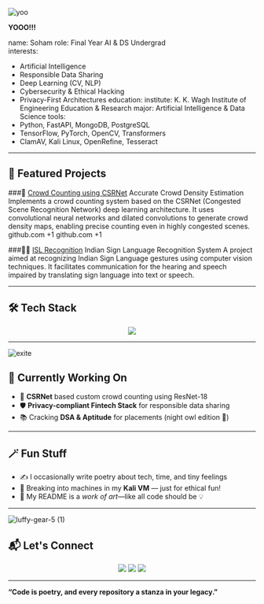 ![yoo](https://github.com/user-attachments/assets/548c4b97-013d-4271-bde4-2c55b89c026b)


**YOOO!!!**

name: Soham 
role: Final Year AI & DS Undergrad  
interests:
  - Artificial Intelligence
  - Responsible Data Sharing
  - Deep Learning (CV, NLP)
  - Cybersecurity & Ethical Hacking
  - Privacy-First Architectures
education:
  institute: K. K. Wagh Institute of Engineering Education & Research
  major: Artificial Intelligence & Data Science
tools:
  - Python, FastAPI, MongoDB, PostgreSQL
  - TensorFlow, PyTorch, OpenCV, Transformers
  - ClamAV, Kali Linux, OpenRefine, Tesseract

---

## 🚀 Featured Projects

###🧠 [Crowd Counting using CSRNet](https://github.com/thesoham2203)
Accurate Crowd Density Estimation
Implements a crowd counting system based on the CSRNet (Congested Scene Recognition Network) deep learning architecture. It uses convolutional neural networks and dilated convolutions to generate crowd density maps, enabling precise counting even in highly congested scenes. 
github.com
+1
github.com
+1

###🧏‍♂️ [ISL Recognition](https://github.com/thesoham2203)
Indian Sign Language Recognition System
A project aimed at recognizing Indian Sign Language gestures using computer vision techniques. It facilitates communication for the hearing and speech impaired by translating sign language into text or speech.

---

## 🛠️ Tech Stack

<p align="center">
  <img src="https://skillicons.dev/icons?i=python,tensorflow,pytorch,fastapi,mongodb,postgres,linux,opencv,git,docker,aws,vscode" />
</p>

---
![exite](https://github.com/user-attachments/assets/93cd3bbf-088a-40d7-af39-c4003b90cf30)

## 🎯 Currently Working On

* 🔬 **CSRNet** based custom crowd counting using ResNet-18
* 🛡️ **Privacy-compliant Fintech Stack** for responsible data sharing
* 📚 Cracking **DSA & Aptitude** for placements (night owl edition 🌙)

---

## 🪄 Fun Stuff

* ✍️ I occasionally write poetry about tech, time, and tiny feelings
* 🐧 Breaking into machines in my **Kali VM** — just for ethical fun!
* 🎨 My README is a *work of art*—like all code should be 💡

---
![luffy-gear-5 (1)](https://github.com/user-attachments/assets/4ab1c3cb-c2e8-40ea-ab2a-0d86244b7099)

## 📬 Let's Connect

<p align="center">
  <a href="https://linkedin.com/in/soham-penshanwar"><img src="https://img.shields.io/badge/LinkedIn-blue?logo=linkedin&style=for-the-badge" /></a>
  <a href="mailto:sohampilot0@gmail.com"><img src="https://img.shields.io/badge/Gmail-red?logo=gmail&style=for-the-badge" /></a>
  <a href="https://github.com/thesoham2203"><img src="https://img.shields.io/badge/GitHub-black?logo=github&style=for-the-badge" /></a>
</p>

---
**“Code is poetry, and every repository a stanza in your legacy.”**
```
